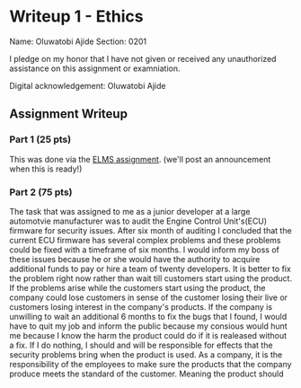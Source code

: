 # Writeup 1 - Ethics

Name: Oluwatobi Ajide
Section: 0201

I pledge on my honor that I have not given or received any unauthorized assistance on this assignment or examniation.

Digital acknowledgement: Oluwatobi Ajide

## Assignment Writeup

### Part 1 (25 pts)

This was done via the [ELMS assignment](). (we'll post an announcement when this is ready!)

### Part 2 (75 pts)
  The task that was assigned to me as a junior developer at a large automotvie manufacturer was to audit
the Engine Control Unit's(ECU) firmware for security issues. After six month of auditing I concluded that 
the current ECU firmware has several complex problems and these problems could be fixed with a timeframe of six months.
I would inform my boss of these issues because he or she would have the authority to acquire additional funds to pay or
hire a team of twenty developers. It is better to fix the problem right now rather than wait till customers 
start using the product. If the problems arise while the customers start using the product, the company could lose customers
in sense of the customer losing their live or customers losing interest in the company's products. If the company is unwilling to 
wait an additional 6 months to fix the bugs that I found, I would have to quit my job and inform the public because my consious would 
hunt me because I know the harm the product could do if it is realeased without a fix. If I do nothing, I should and will be responsible
for effects that the security problems bring when the product is used. As a company, it is the responsibility of the employees to make 
sure the products that the company produce meets the standard of the customer. Meaning the product should         
